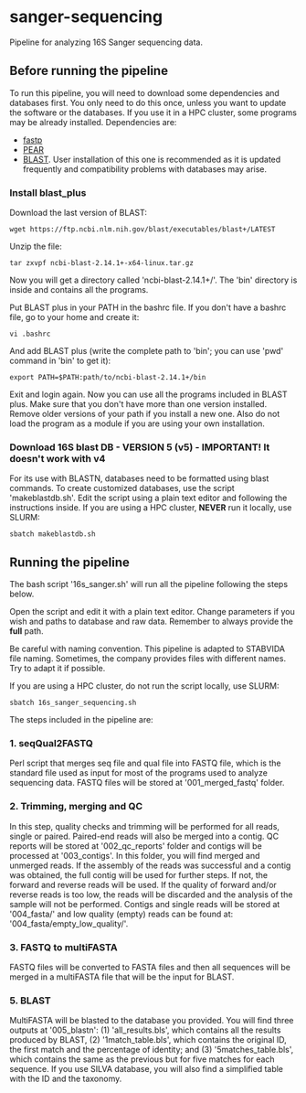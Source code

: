 # sanger-sequencing
Pipeline for analyzing 16S Sanger sequencing data.
## Before running the pipeline

To run this pipeline, you will need to download some dependencies and databases first. You only need to do this once, unless you want to update the software or the databases. If you use it in a HPC cluster, some programs may be already installed. Dependencies are:
- [fastp](https://github.com/OpenGene/fastp)
- [PEAR](https://cme.h-its.org/exelixis/web/software/pear/index.html)
- [BLAST](https://blast.ncbi.nlm.nih.gov/doc/blast-help/downloadblastdata.html). User installation of this one is recommended as it is updated frequently and compatibility problems with databases may arise.

### Install blast_plus

Download the last version of BLAST:

`wget https://ftp.ncbi.nlm.nih.gov/blast/executables/blast+/LATEST`

Unzip the file:

`tar zxvpf ncbi-blast-2.14.1+-x64-linux.tar.gz`

Now you will get a directory called 'ncbi-blast-2.14.1+/'. The 'bin' directory is inside and contains all the programs.

Put BLAST plus in your PATH in the bashrc file. If you don't have a bashrc file, go to your home and create it:

`vi .bashrc`

And add BLAST plus (write the complete path to 'bin'; you can use 'pwd' command in 'bin' to get it):

`export PATH=$PATH:path/to/ncbi-blast-2.14.1+/bin`

Exit and login again. Now you can use all the programs included in BLAST plus.
Make sure that you don't have more than one version installed. Remove older versions of your path if you install a new one. Also do not load the program as a module if you are using your own installation.

### Download 16S blast DB - VERSION 5 (v5) - IMPORTANT! It doesn't work with v4

For its use with BLASTN, databases need to be formatted using blast commands. To create customized databases, use the script 'makeblastdb.sh'. Edit the script using a plain text editor and following the instructions inside. If you are using a HPC cluster, **NEVER** run it locally, use SLURM:

`sbatch makeblastdb.sh`

## Running the pipeline

The bash script '16s_sanger.sh' will run all the pipeline following the steps below.

Open the script and edit it with a plain text editor. Change parameters if you wish and paths to database and raw data. Remember to always provide the **full** path.

Be careful with naming convention. This pipeline is adapted to STABVIDA file naming. Sometimes, the company provides files with different names. Try to adapt it if possible.

If you are using a HPC cluster, do not run the script locally, use SLURM:

`sbatch 16s_sanger_sequencing.sh`

The steps included in the pipeline are:

### 1. seqQual2FASTQ

Perl script that merges seq file and qual file into FASTQ file, which is the standard file used as input for most of the programs used to analyze sequencing data. FASTQ files will be stored at '001_merged_fastq' folder.

### 2. Trimming, merging and QC

In this step, quality checks and trimming will be performed for all reads, single or paired. Paired-end reads will also be merged into a contig. QC reports will be stored at '002_qc_reports' folder and contigs will be processed at '003_contigs'. In this folder, you will find merged and unmerged reads. If the assembly of the reads was successful and a contig was obtained, the full contig will be used for further steps. If not, the forward and reverse reads will be used. If the quality of forward and/or reverse reads is too low, the reads will be discarded and the analysis of the sample will not be performed. Contigs and single reads will be stored at '004_fasta/' and low quality (empty) reads can be found at: '004_fasta/empty_low_quality/'.

### 3. FASTQ to multiFASTA

FASTQ files will be converted to FASTA files and then all sequences will be merged in a multiFASTA file that will be the input for BLAST.

### 5. BLAST

MultiFASTA will be blasted to the database you provided. You will find three outputs at '005_blastn': (1) 'all_results.bls', which contains all the results produced by BLAST, (2) '1match_table.bls', which contains the original ID, the first match and the percentage of identity; and (3) '5matches_table.bls', which contains the same as the previous but for five matches for each sequence. If you use SILVA database, you will also find a simplified table with the ID and the taxonomy.
